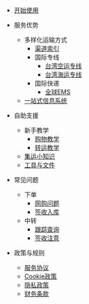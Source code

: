 - [开始使用](quickstart.md) 
  
- 服务优势

  - 多样化运输方式
    - [渠道索引](logistic_index.md)
    - 国际专线
      - [台湾空运专线](/direct_air_tw.md)
      - [台湾海运专线](/direct_sea_tw.md)
    - 国际快递
      - [全球EMS](/express_ems.md)
  - [一站式信息系统](systemques.md)
- 自助支援

  - 新手教学
    - [购物教学](shoppingcourse.md)
    - [转运教学](transitcourse.md)
  - [集运小知识](tools.md)
  - [工具与文件](files.md)

- 常见问题

  - 下单
    - [网购问题](shoppingques.md)
    - [签收入库](arrivalques.md)
  - 中转
    - [跟踪查询](deliveryques.md)
    - [签收注意](receiving.md) 

- 政策与规则

  - [服务协议](serviceagreement.md)
  - [Cookie政策](cookiepolicy.md)
  - [隐私政策](provicypolicy.md)
  - [财务条款](financialterm.md)
